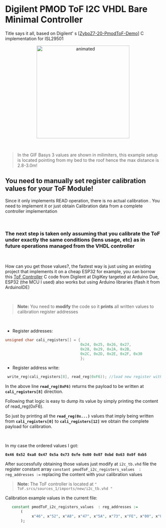 # Digilent PMOD ToF I2C VHDL Bare Minimal Controller

Title says it all, based on Digilent' s [[ZyboZ7-20-PmodToF-Demo](https://github.com/Digilent/ZyboZ7-20-PmodToF-Demo)] C implementation for ISL29501
<p align="center">
  <img height=300 src="https://raw.githubusercontent.com/IvnLum/Basys3-PMOD-ToF/main/anim/ToF.gif" alt="animated" />
</p>
<br/>

> In the GIF Basys 3 values are shown in milimiters, this example setup is located pointing from my bed to the roof hence the max distance is 2.8-3.0m!

## You need to manually set register calibration values for your ToF Module!
Since it only implements READ operation, there is no actual calibration . You need to implement it or just obtain Calibration data from a complete controller implementation

<br/>

### The next step is taken only assuming that you calibrate the ToF under exactly the same conditions (lens usage, etc) as in future operations managed from the VHDL controller

<br/>


How can you get those values?, the fastest way is just using  an existing project that implements it on a cheap ESP32 for example, you can borrow this [ToF Controller](https://www.digikey.com/en/maker/projects/add-time-of-flight-sensor-to-arduino-due/1183e70d33804a2e9a88144cd4126c41) C code from Digilent at DigiKey targeted at Arduino Due, ESP32 (the MCU I used) also works but using Arduino libraries (flash it from ArduinoIDE)

<br/>


> **Note:** You need to **modify** the code so it **prints** all written values to calibration register addresses

<br/>


- Register addresses:
```C
unsigned char cali_registers[] = {
                                  0x24, 0x25, 0x26, 0x27,
                                  0x28, 0x29, 0x2A, 0x2B,
                                  0x2C, 0x2D, 0x2E, 0x2F, 0x30
                                  };                                                                                                                                                                                                                                                        
```                                                                                                                                                                                                                                                                                         
                                                                                                                                                                                                                                                                                            
- Register address write:                                                                                                                                                                                                                                                                   
                                                                                                                                                                                                                                                                                            
```C                                                                                                                                                                                                                                                                                        
 write_reg(cali_registers[8], read_reg(0xF6)); //load new register with read value                                                                                                                                                                                                          
```                                                                                                                                                                                                                                                                                         
In the above line **`read_reg(0xF6)`** returns the payload to be written at  **`cali_registers[8]`** direction.                                                                                                                                                                             
                                                                                                                                                                                                                                                                                            
Following that logic is easy to dump its value by simply printing the content of read_reg(0xF6).                                                                                                                                                                                            
                                                                                                                                                                                                                                                                                            
So just by printing all the **`read_reg(0x...)`**  values that imply being written from **`cali_registers[0]`** to **`cali_registers[12]`** we obtain the complete payload for calibration.                                                                                                 
                                                                                                                                                                                                                                                                                            
<br/>                                                                                                                                                                                                                                                                                       
                                                                                                                                                                                                                                                                                            
In my case the ordered values I got:                                                                                                                                                                                                                                                        
                                                                                                                                                                                                                                                                                            
**`0x46 0x52 0xa8 0x47 0x5a 0x73 0xfe 0x00 0x07 0xbd 0x63 0x0f 0xb5`**                                                                                                                                                                                                                      
                                                                                                                                                                                                                                                                                            
After successfully obtaining those values just modify at `i2c_tb.vhd` file the register constant array `constant pmodToF_i2c_registers_values  : reg_addresses :=` replacing the content with your calibration values                                                                       
> **Note:** The ToF controller is located at `" ToF.srcs/sources_1/imports/new/i2c_tb.vhd "`                                                                                                                                                                                                
                                                                                                                                                                                                                                                                                            
Calibration example values in the current file:                                                                                                                                                                                                                                             
```vhdl                                                                                                                                                                                                                                                                                     
   constant pmodToF_i2c_registers_values  : reg_addresses :=                                                                                                                                                                                                                                
       (                                                                                                                                                                                                                                                                                    
            x"46", x"52", x"A8", x"47", x"5A", x"73", x"FE", x"00", x"07", x"BD", x"63", x"0F", x"B5"                                                                                                                                                                                       
       );                                                                                                                                                                                                                                                                                   
```
